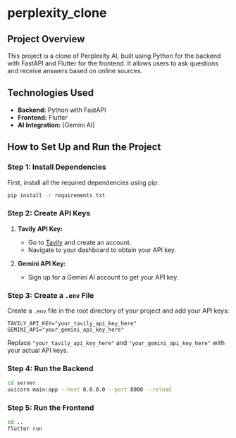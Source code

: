 # perplexity_clone

## Project Overview

This project is a clone of Perplexity AI, built using Python for the backend with FastAPI and Flutter for the frontend. It allows users to ask questions and receive answers based on online sources.

## Technologies Used

- **Backend:** Python with FastAPI
- **Frontend:** Flutter
- **AI Integration:** [Gemini AI]

## How to Set Up and Run the Project

### Step 1: Install Dependencies

First, install all the required dependencies using pip:

```bash
pip install -r requirements.txt
```

### Step 2: Create API Keys

1. **Tavily API Key:**
   - Go to [Tavily](https://tavily.com) and create an account.
   - Navigate to your dashboard to obtain your API key.
   
2. **Gemini API Key:**
   - Sign up for a Gemini AI account to get your API key.

### Step 3: Create a `.env` File

Create a `.env` file in the root directory of your project and add your API keys:

```text
TAVILY_API_KEY="your_tavily_api_key_here"
GEMINI_API="your_gemini_api_key_here"
```

Replace `"your_tavily_api_key_here"` and `"your_gemini_api_key_here"` with your actual API keys.

### Step 4: Run the Backend

```bash
cd server
uvicorn main:app --host 0.0.0.0 --port 8000 --reload
```

### Step 5: Run the Frontend

```bash
cd ..
flutter run
```
